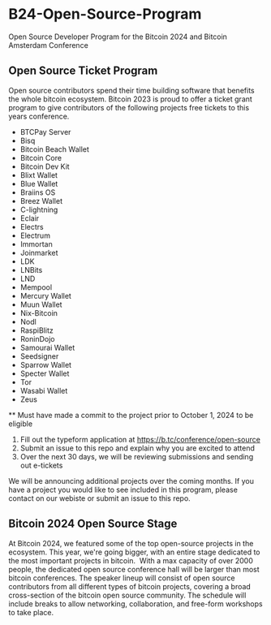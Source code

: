 # B24-Open-Source-Program
Open Source Developer Program for the Bitcoin 2024 and Bitcoin Amsterdam Conference

## Open Source Ticket Program

Open source contributors spend their time building software that benefits the whole bitcoin ecosystem. Bitcoin 2023 is proud to offer a ticket grant program to give contributors of the following projects free tickets to this years conference.

- BTCPay Server
- Bisq
- Bitcoin Beach Wallet
- Bitcoin Core
- Bitcoin Dev Kit
- Blixt Wallet
- Blue Wallet
- Braiins OS
- Breez Wallet
- C-lightning
- Eclair
- Electrs
- Electrum
- Immortan
- Joinmarket
- LDK
- LNBits
- LND
- Mempool
- Mercury Wallet
- Muun Wallet
- Nix-Bitcoin
- Nodl
- RaspiBlitz
- RoninDojo
- Samourai Wallet
- Seedsigner
- Sparrow Wallet
- Specter Wallet
- Tor
- Wasabi Wallet
- Zeus

** Must have made a commit to the project prior to October 1, 2024 to be eligible

1. Fill out the typeform application at https://b.tc/conference/open-source
2. Submit an issue to this repo and explain why you are excited to attend
3. Over the next 30 days, we will be reviewing submissions and sending out e-tickets

We will be announcing additional projects over the coming months. If you have a project you would like to see included in this program, please contact on our webiste or submit an issue to this repo.


## Bitcoin 2024 Open Source Stage

At Bitcoin 2024, we featured some of the top open-source projects in the ecosystem. This year, we're going bigger, with an entire stage dedicated to the most important projects in bitcoin.
‍
With a max capacity of over 2000 people, the dedicated open source conference hall will be larger than most bitcoin conferences. The speaker lineup will consist of open source contributors from all different types of bitcoin projects, covering a broad cross-section of the bitcoin open source community. The schedule will include breaks to allow networking, collaboration, and free-form workshops to take place.
